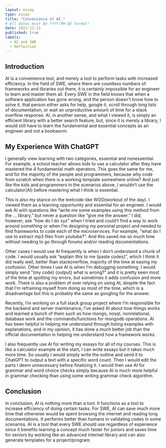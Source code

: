 ```yaml
---
layout: essay
type: essay
title: "Convenience of AI."
# All dates must be YYYY-MM-DD format!
date: 2023-11-21
published: true
labels:
  - AI and SWE 
  - Reflection
---
```


## Introduction
AI is a convenience tool, and merely a tool to perform tasks with increased efficiency. In the field of SWE, where there are countless numbers of frameworks and libraries out there, it is certainly impossible for an engineer to learn and master them all. Every SWE in the field knows that when a software application has gone wrong, and the person doesn't know how to solve it, that person either asks for help, google it, scroll through long lists of documentation, or wait an unproductive amount of time for a stack overflow response. AI, in another sense, and what I viewed it, is simply an efficient library with a better search feature, but, since it is merely a library, I would still have to learn the fundamental and essential concepts as an engineer and not a bookworm. 

## My Experience With ChatGPT

I generally view learning with two categories, essential and nonessential. For example, a school teacher allows kids to use a calculator after they have mastered the 4 fundamental math operators. This goes the same for me, and for the majority of the people and programmers, because why code from scratch when there is a working template somewhere online? And just like the kids and programmers in the scenarios above, I wouldn’t use the calculator(AI) before mastering what I think is essential. 

This is also my stance on the leetcode-like WOD(workout of the day). I viewed them as a learning opportunity and essential for an engineer. I would ask AI with questions like “write me some examples using this method from the … library.” but never a question like “give me the answer.” I did, however, ask “how do I do xyz” when I tried and could’t find a way to work around something or when I’m designing my personal project and needed to find frameworks to code each of the microservices. For example, “what do I use to extract mp3 files from youtube?”. And this saved me so much time without needing to go through forums and/or reading documentations.

Other cases I would use AI frequently is when I don’t understand a chunk of code. I would usually ask “explain this to me {paste codes}”, which I think it did really well, better than stackoverflow, majority of the time at easing my confusion. Other times I use AI is when I’m debugging something. I would simply send “{my code} {output} what is wrong?” and it is pretty keen most of the time at spotting my errors, but sometimes it adds confusion and more work. There is also a problem of over relying on using AI, despite the fact that I'm refraining myself from doing so most of the time, which is a disadvantage but this is probably the same as googling for the answer. 

Recently, I’m working on a full stack group project where I’m responsible for the backend and server maintenance, I’ve asked AI about how things works and learned a bunch of them such as how mongo, nosql, nonrelational, database work and the commands/functions for mongodb operations. AI has been helpful in helping me understand through listing examples with explanations, and in my opinion, it has done a much better job than the official documentation in helping me understand how a framework works.

I also frequently use AI for writing my essays for all of my courses. This is like a calculator example at the start, I can write essays but it takes much more time. So usually I would simply write the outline and send it to ChatGPT to output a text with a specific word count. Then I would edit the parts I deem unnecessary before finalizing it. I would then use AI for grammar and word choice checks simply because AI is much more helpful in grammar checking than using some writing grammar check algorithm.


## Conclusion

In conclusion, AI is nothing more than a tool. It functions as a tool to increase efficiency of doing certain tasks. For SWE, AI can save much more time that otherwise would be spent browsing the internet and reading long documentations. It performs better than humans in validating codes in some scenarios. AI is a tool that every SWE should use regardless of experience since it benefits learning a concept much faster for juniors and saves time for seniors by working like an advanced internet library and can also generate templates for a project/program. 
